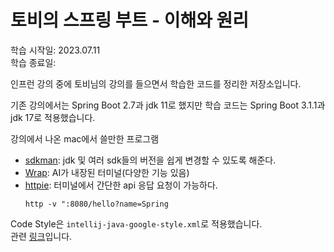 # 토비의 스프링 부트 - 이해와 원리

학습 시작일: 2023.07.11  
학습 종료일:

인프런 강의 중에 토비님의 강의를 들으면서 학습한 코드를 정리한 저장소입니다.

기존 강의에서는 Spring Boot 2.7과 jdk 11로 했지만 학습 코드는 Spring Boot 3.1.1과 jdk 17로 적용했습니다.

강의에서 나온 mac에서 쓸만한 프로그램

- [sdkman](https://sdkman.io/): jdk 및 여러 sdk들의 버전을 쉽게 변경할 수 있도록 해준다.
- [Wrap](https://www.warp.dev/): AI가 내장된 터미널(다양한 기능 있음)
- [httpie](https://httpie.io/cli): 터미널에서 간단한 api 응답 요청이 가능하다.
    ```
    http -v ":8080/hello?name=Spring
    ```

Code Style은 `intellij-java-google-style.xml`로 적용했습니다.  
관련 [링크](https://github.com/google/styleguide/blob/gh-pages/intellij-java-google-style.xml)입니다.

